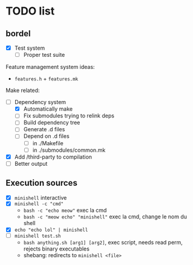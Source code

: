 # TODO list

## bordel

- [x] Test system
  - [ ] Proper test suite

Feature management system ideas:
- `features.h` + `features.mk`

Make related:
- [ ] Dependency system
  - [x] Automatically make
  - [ ] Fix submodules trying to relink deps
  - [ ] Build dependency tree
  - [ ] Generate .d files
  - [ ] Depend on .d files
    - [ ] in ./Makefile
    - [ ] in ./submodules/common.mk
- [x] Add /third-party to compilation
- [ ] Better output

## Execution sources

- [x] `minishell` interactive
- [x] `minishell -c "cmd"`
  - `bash -c "echo meow"` exec la cmd
  - `bash -c "meow echo" "minishell"` exec la cmd, change le nom du shell
- [x] `echo "echo lol" | minishell`
- [ ] `minishell test.sh`
  - `bash anything.sh [arg1] [arg2]`, exec script, needs read perm, rejects binary executables 
  - shebang: redirects to `minishell <file>`
